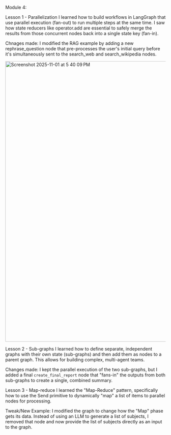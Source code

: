 Module 4:

Lesson 1 - Parallelization
I learned how to build workflows in LangGraph that use parallel execution (fan-out) to run multiple steps at the same time. I saw how state reducers like operator.add are essential to safely merge the results from those concurrent nodes back into a single state key (fan-in).

Chnages made: I modified the RAG example by adding a new rephrase_question node that pre-processes the user's initial query before it's simultaneously sent to the search_web and search_wikipedia nodes.

<img width="1470" height="882" alt="Screenshot 2025-11-01 at 5 40 09 PM" src="https://github.com/user-attachments/assets/a7a1c4d1-f4cb-49d8-b2bb-3dc0e4612523" />

Lesson 2 - Sub-graphs
I learned how to define separate, independent graphs with their own state (sub-graphs) and then add them as nodes to a parent graph. This allows for building complex, multi-agent teams.

Changes made: I kept the parallel execution of the two sub-graphs, but I added a final `create_final_report` node that "fans-in" the outputs from both sub-graphs to create a single, combined summary.

Lesson 3 - Map-reduce
I learned the "Map-Reduce" pattern, specifically how to use the Send primitive to dynamically "map" a list of items to parallel nodes for processing.

Tweak/New Example: I modified the graph to change how the "Map" phase gets its data. Instead of using an LLM to generate a list of subjects, I removed that node and now provide the list of subjects directly as an input to the graph.

